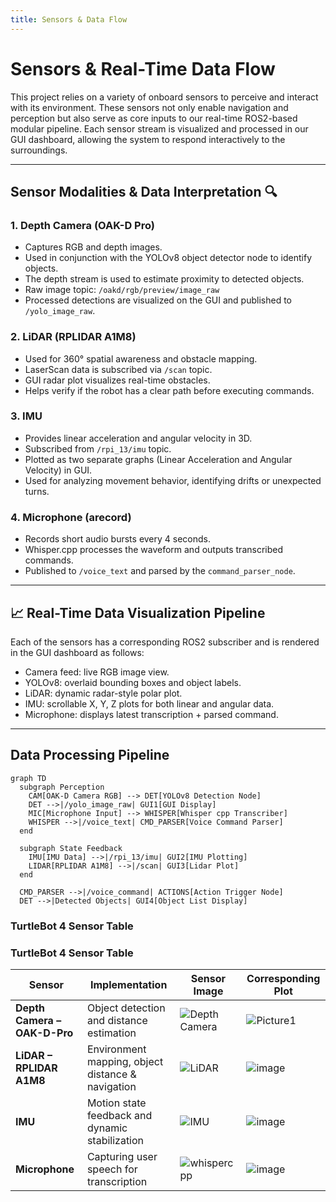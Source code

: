 ```yaml
---
title: Sensors & Data Flow
---
```


# Sensors & Real-Time Data Flow

This project relies on a variety of onboard sensors to perceive and interact with its environment. 
These sensors not only enable navigation and perception but also serve as core inputs to our real-time ROS2-based modular pipeline. 
Each sensor stream is visualized and processed in our GUI dashboard, allowing the system to respond interactively to the surroundings.

---

## Sensor Modalities & Data Interpretation 🔍 

### 1. Depth Camera (OAK-D Pro)
- Captures RGB and depth images.
- Used in conjunction with the YOLOv8 object detector node to identify objects.
- The depth stream is used to estimate proximity to detected objects.
- Raw image topic: `/oakd/rgb/preview/image_raw`
- Processed detections are visualized on the GUI and published to `/yolo_image_raw`.

### 2. LiDAR (RPLIDAR A1M8)
- Used for 360° spatial awareness and obstacle mapping.
- LaserScan data is subscribed via `/scan` topic.
- GUI radar plot visualizes real-time obstacles.
- Helps verify if the robot has a clear path before executing commands.

### 3. IMU
- Provides linear acceleration and angular velocity in 3D.
- Subscribed from `/rpi_13/imu` topic.
- Plotted as two separate graphs (Linear Acceleration and Angular Velocity) in GUI.
- Used for analyzing movement behavior, identifying drifts or unexpected turns.

### 4. Microphone (arecord)
- Records short audio bursts every 4 seconds.
- Whisper.cpp processes the waveform and outputs transcribed commands.
- Published to `/voice_text` and parsed by the `command_parser_node`.

---

## 📈 Real-Time Data Visualization Pipeline

Each of the sensors has a corresponding ROS2 subscriber and is rendered in the GUI dashboard as follows:

- Camera feed: live RGB image view.
- YOLOv8: overlaid bounding boxes and object labels.
- LiDAR: dynamic radar-style polar plot.
- IMU: scrollable X, Y, Z plots for both linear and angular data.
- Microphone: displays latest transcription + parsed command.

---

## Data Processing Pipeline

```mermaid
graph TD
  subgraph Perception
    CAM[OAK-D Camera RGB] --> DET[YOLOv8 Detection Node]
    DET -->|/yolo_image_raw| GUI1[GUI Display]
    MIC[Microphone Input] --> WHISPER[Whisper cpp Transcriber]
    WHISPER -->|/voice_text| CMD_PARSER[Voice Command Parser]
  end

  subgraph State Feedback
    IMU[IMU Data] -->|/rpi_13/imu| GUI2[IMU Plotting]
    LIDAR[RPLIDAR A1M8] -->|/scan| GUI3[Lidar Plot]
  end

  CMD_PARSER -->|/voice_command| ACTIONS[Action Trigger Node]
  DET -->|Detected Objects| GUI4[Object List Display]
```




### **TurtleBot 4 Sensor Table**  

### **TurtleBot 4 Sensor Table**

| **Sensor**               | **Implementation**                              | **Sensor Image**                                                                                                                                  | **Corresponding Plot** |
|--------------------------|--------------------------------------------------|---------------------------------------------------------------------------------------------------------------------------------------------------|-------------------------|
| **Depth Camera – OAK-D-Pro** | Object detection and distance estimation           | ![Depth Camera](https://github.com/user-attachments/assets/c8d24fc5-43ca-472e-8b87-457bf03e5386)                                             |![Picture1](https://github.com/user-attachments/assets/f6197cbe-517e-4a3b-9241-3d65ccb5c4ac)  |
| **LiDAR – RPLIDAR A1M8**     | Environment mapping, object distance & navigation | ![LiDAR](https://github.com/user-attachments/assets/61bd3394-74c4-4f4c-b989-9d63fbd989a9)                                                     | ![image](https://github.com/user-attachments/assets/493433f1-17ae-4e12-b67b-332163f545a4) |
| **IMU**                  | Motion state feedback and dynamic stabilization  | ![IMU](https://github.com/user-attachments/assets/3e5b5011-147c-44e6-b5ac-66b6b46a7fa6)                                                            | ![image](https://github.com/user-attachments/assets/a533e9a3-0bf9-40f5-8d52-ab0f54c05c23) |
| **Microphone**           | Capturing user speech for transcription          |  ![whispercpp](https://github.com/user-attachments/assets/7f51fb1c-d37c-4c93-96e5-7fd147a1d141)                                                    | ![image](https://github.com/user-attachments/assets/6daf667b-76c5-4b7f-abd9-2970b01dcfdc) |








